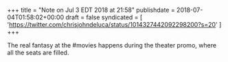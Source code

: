 +++
title = "Note on Jul 3 EDT 2018 at 21:58"
publishdate = 2018-07-04T01:58:02+00:00
draft = false
syndicated = [ 'https://twitter.com/chrisjohndeluca/status/1014327442092298200?s=20' ]
+++

The real fantasy at the #movies happens during the theater promo, where all the seats are filled.
